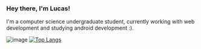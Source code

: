 ### Hey there, I'm Lucas!

I'm a computer science undergraduate student, currently working with web development and studying android development :).

![image](https://img.shields.io/badge/JavaScript-323330?style=for-the-badge&logo=javascript&logoColor=F7DF1E)
[![Top Langs](https://github-readme-stats.vercel.app/api/top-langs/?username=lucasrsv&hide=c%2B%2B&langs_count=8&theme=radical)](https://github.com/anuraghazra/github-readme-stats)



